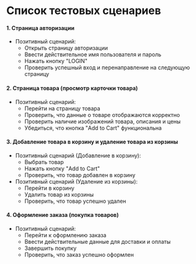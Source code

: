 # Список тестовых сценариев

#### 1. Страница авторизации
- Позитивный сценарий:
  - Открыть страницу авторизации
  - Ввести действительное имя пользователя и пароль
  - Нажать кнопку "LOGIN"
  - Проверить успешный вход и перенаправление на следующую страницу

#### 2. Страница товара (просмотр карточки товара)
- Позитивный сценарий:
  - Перейти на страницу товара
  - Проверить, что данные о товаре отображаются корректно
  - Проверить наличие изображений товара, описания и цены
  - Убедиться, что кнопка "Add to Cart" функциональна

#### 3. Добавление товара в корзину и удаление товара из корзины
- Позитивный сценарий (Добавление в корзину):
  - Выбрать товар
  - Нажать кнопку "Add to Cart"
  - Проверить, что товар добавлен в корзину
- Позитивный сценарий (Удаление из корзины):
  - Перейти в корзину
  - Удалить товар из корзины
  - Проверить, что товар успешно удален

#### 4. Оформление заказа (покупка товаров)
- Позитивный сценарий:
  - Перейти к оформлению заказа
  - Ввести действительные данные для доставки и оплаты
  - Завершить покупку
  - Проверить, что заказ успешно оформлен
